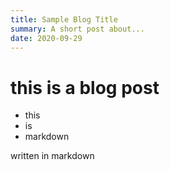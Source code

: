 ```yaml
---
title: Sample Blog Title
summary: A short post about...
date: 2020-09-29
---
```


# this is a blog post

- this
- is
- markdown

written in markdown
